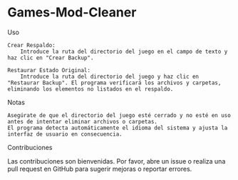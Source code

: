 # Games-Mod-Cleaner

Uso

    Crear Respaldo:
        Introduce la ruta del directorio del juego en el campo de texto y haz clic en "Crear Backup".

    Restaurar Estado Original:
        Introduce la ruta del directorio del juego y haz clic en "Restaurar Backup". El programa verificará los archivos y carpetas, eliminando los elementos no listados en el respaldo.

Notas

    Asegúrate de que el directorio del juego esté cerrado y no esté en uso antes de intentar eliminar archivos o carpetas.
    El programa detecta automáticamente el idioma del sistema y ajusta la interfaz de usuario en consecuencia.

Contribuciones

Las contribuciones son bienvenidas. Por favor, abre un issue o realiza una pull request en GitHub para sugerir mejoras o reportar errores.
